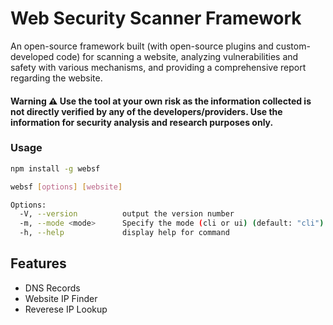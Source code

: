 # Web Security Scanner Framework

An open-source framework built (with open-source plugins and custom-developed code) for scanning a website, analyzing vulnerabilities and safety with various mechanisms, and providing a comprehensive report regarding the website.

#### Warning ⚠️ Use the tool at your own risk as the information collected is not directly verified by any of the developers/providers. Use the information for security analysis and research purposes only.

### Usage

```bash
npm install -g websf
```

```bash
websf [options] [website]

Options:
  -V, --version          output the version number
  -m, --mode <mode>      Specify the mode (cli or ui) (default: "cli")
  -h, --help             display help for command
```

## Features
- DNS Records
- Website IP Finder
- Reverese IP Lookup

